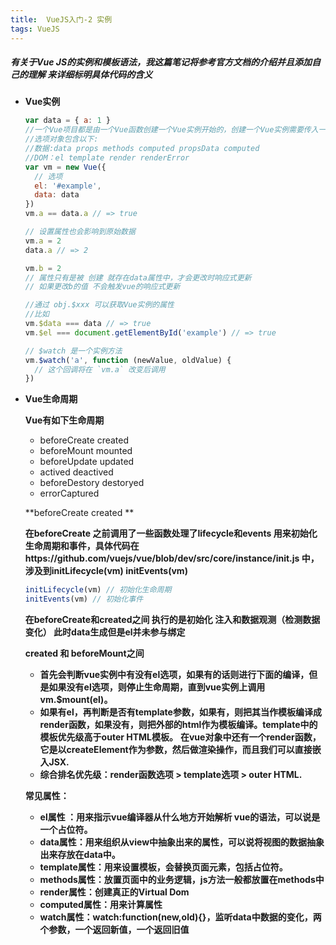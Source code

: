 ```yaml
---
title:  VueJS入门-2 实例
tags: VueJS 
---
```

##### 有关于Vue JS的实例和模板语法，我这篇笔记将参考官方文档的介绍并且添加自己的理解 来详细标明具体代码的含义

<!--more-->

- **Vue实例**

  ```javascript
  var data = { a: 1 }
  //一个Vue项目都是由一个Vue函数创建一个Vue实例开始的，创建一个Vue实例需要传入一个[选项对象]
  //选项对象包含以下:
  //数据:data props methods computed propsData computed
  //DOM：el template render renderError
  var vm = new Vue({
    // 选项
    el: '#example',
    data: data
  })
  vm.a == data.a // => true
  
  // 设置属性也会影响到原始数据
  vm.a = 2
  data.a // => 2
  
  vm.b = 2
  // 属性只有是被 创建 就存在data属性中，才会更改时响应式更新 
  // 如果更改b的值 不会触发vue的响应式更新
  
  //通过 obj.$xxx 可以获取Vue实例的属性 
  //比如
  vm.$data === data // => true
  vm.$el === document.getElementById('example') // => true
  
  // $watch 是一个实例方法
  vm.$watch('a', function (newValue, oldValue) {
    // 这个回调将在 `vm.a` 改变后调用
  })
  ```

- **Vue生命周期**

  **Vue有如下生命周期**

  - beforeCreate  created  
  - beforeMount mounted 
  - beforeUpdate updated 
  - actived deactived 
  - beforeDestory destoryed 
  - errorCaptured

  **beforeCreate  created **

  **在beforeCreate  之前调用了一些函数处理了lifecycle和events 用来初始化生命周期和事件，具体代码在https://github.com/vuejs/vue/blob/dev/src/core/instance/init.js 中，涉及到initLifecycle(vm) initEvents(vm)**

  ```javascript
  initLifecycle(vm) // 初始化生命周期
  initEvents(vm) // 初始化事件
  ```

  **在beforeCreate和created之间 执行的是初始化 注入和数据观测（检测数据变化） 此时data生成但是el并未参与绑定**

  

  **created 和 beforeMount之间**

  - **首先会判断vue实例中有没有el选项，如果有的话则进行下面的编译，但是如果没有el选项，则停止生命周期，直到vue实例上调用vm.$mount(el)。**
  - **如果有el，再判断是否有template参数，如果有，则把其当作模板编译成render函数，如果没有，则把外部的html作为模板编译。template中的模板优先级高于outer HTML模板。**
    **在vue对象中还有一个render函数，它是以createElement作为参数，然后做渲染操作，而且我们可以直接嵌入JSX.**
  - **综合排名优先级：render函数选项 > template选项 > outer HTML.**

  **常见属性：**

  - **el属性 ：用来指示vue编译器从什么地方开始解析 vue的语法，可以说是一个占位符。**
  - **data属性：用来组织从view中抽象出来的属性，可以说将视图的数据抽象出来存放在data中。**
  - **template属性：用来设置模板，会替换页面元素，包括占位符。**
  - **methods属性：放置页面中的业务逻辑，js方法一般都放置在methods中**
  - **render属性：创建真正的Virtual Dom**
  - **computed属性：用来计算属性**
  - **watch属性：watch:function(new,old){}，监听data中数据的变化，两个参数，一个返回新值，一个返回旧值**


  

  

  
